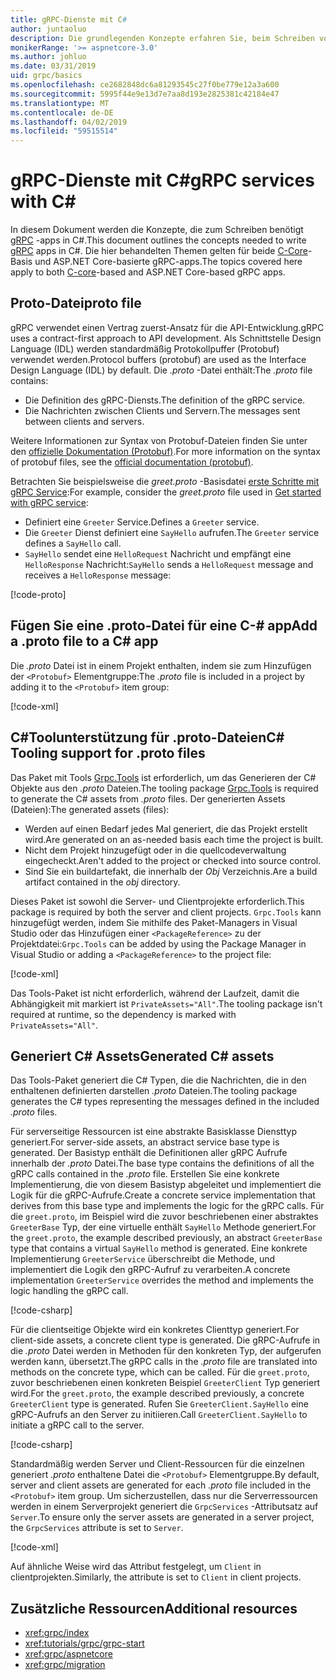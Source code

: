 ```yaml
---
title: gRPC-Dienste mit C#
author: juntaoluo
description: Die grundlegenden Konzepte erfahren Sie, beim Schreiben von gRPC-Dienste mit C#.
monikerRange: '>= aspnetcore-3.0'
ms.author: johluo
ms.date: 03/31/2019
uid: grpc/basics
ms.openlocfilehash: ce2682848dc6a81293545c27f0be779e12a3a600
ms.sourcegitcommit: 5995f44e9e13d7e7aa8d193e2825381c42184e47
ms.translationtype: MT
ms.contentlocale: de-DE
ms.lasthandoff: 04/02/2019
ms.locfileid: "59515514"
---
```

# <a name="grpc-services-with-c"></a><span data-ttu-id="5472b-103">gRPC-Dienste mit C\#</span><span class="sxs-lookup"><span data-stu-id="5472b-103">gRPC services with C\#</span></span>

<span data-ttu-id="5472b-104">In diesem Dokument werden die Konzepte, die zum Schreiben benötigt [gRPC](https://grpc.io/docs/guides/) -apps in C#.</span><span class="sxs-lookup"><span data-stu-id="5472b-104">This document outlines the concepts needed to write [gRPC](https://grpc.io/docs/guides/) apps in C#.</span></span> <span data-ttu-id="5472b-105">Die hier behandelten Themen gelten für beide [C-Core](https://grpc.io/blog/grpc-stacks)-Basis und ASP.NET Core-basierte gRPC-apps.</span><span class="sxs-lookup"><span data-stu-id="5472b-105">The topics covered here apply to both [C-core](https://grpc.io/blog/grpc-stacks)-based and ASP.NET Core-based gRPC apps.</span></span>

## <a name="proto-file"></a><span data-ttu-id="5472b-106">Proto-Datei</span><span class="sxs-lookup"><span data-stu-id="5472b-106">proto file</span></span>

<span data-ttu-id="5472b-107">gRPC verwendet einen Vertrag zuerst-Ansatz für die API-Entwicklung.</span><span class="sxs-lookup"><span data-stu-id="5472b-107">gRPC uses a contract-first approach to API development.</span></span> <span data-ttu-id="5472b-108">Als Schnittstelle Design Language (IDL) werden standardmäßig Protokollpuffer (Protobuf) verwendet werden.</span><span class="sxs-lookup"><span data-stu-id="5472b-108">Protocol buffers (protobuf) are used as the Interface Design Language (IDL) by default.</span></span> <span data-ttu-id="5472b-109">Die *.proto* -Datei enthält:</span><span class="sxs-lookup"><span data-stu-id="5472b-109">The *.proto* file contains:</span></span>

* <span data-ttu-id="5472b-110">Die Definition des gRPC-Diensts.</span><span class="sxs-lookup"><span data-stu-id="5472b-110">The definition of the gRPC service.</span></span>
* <span data-ttu-id="5472b-111">Die Nachrichten zwischen Clients und Servern.</span><span class="sxs-lookup"><span data-stu-id="5472b-111">The messages sent between clients and servers.</span></span>

<span data-ttu-id="5472b-112">Weitere Informationen zur Syntax von Protobuf-Dateien finden Sie unter den [offizielle Dokumentation (Protobuf)](https://developers.google.com/protocol-buffers/docs/proto3).</span><span class="sxs-lookup"><span data-stu-id="5472b-112">For more information on the syntax of protobuf files, see the [official documentation (protobuf)](https://developers.google.com/protocol-buffers/docs/proto3).</span></span>

<span data-ttu-id="5472b-113">Betrachten Sie beispielsweise die *greet.proto* -Basisdatei [erste Schritte mit gRPC Service](xref:tutorials/grpc/grpc-start):</span><span class="sxs-lookup"><span data-stu-id="5472b-113">For example, consider the *greet.proto* file used in [Get started with gRPC service](xref:tutorials/grpc/grpc-start):</span></span>

* <span data-ttu-id="5472b-114">Definiert eine `Greeter` Service.</span><span class="sxs-lookup"><span data-stu-id="5472b-114">Defines a `Greeter` service.</span></span>
* <span data-ttu-id="5472b-115">Die `Greeter` Dienst definiert eine `SayHello` aufrufen.</span><span class="sxs-lookup"><span data-stu-id="5472b-115">The `Greeter` service defines a `SayHello` call.</span></span>
* <span data-ttu-id="5472b-116">`SayHello` sendet eine `HelloRequest` Nachricht und empfängt eine `HelloResponse` Nachricht:</span><span class="sxs-lookup"><span data-stu-id="5472b-116">`SayHello` sends a `HelloRequest` message and receives a `HelloResponse` message:</span></span>

[!code-proto[](~/tutorials/grpc/grpc-start/samples/GrpcStart/Protos/greet.proto)]

## <a name="add-a-proto-file-to-a-c-app"></a><span data-ttu-id="5472b-117">Fügen Sie eine .proto-Datei für eine C-\# app</span><span class="sxs-lookup"><span data-stu-id="5472b-117">Add a .proto file to a C\# app</span></span>

<span data-ttu-id="5472b-118">Die *.proto* Datei ist in einem Projekt enthalten, indem sie zum Hinzufügen der `<Protobuf>` Elementgruppe:</span><span class="sxs-lookup"><span data-stu-id="5472b-118">The *.proto* file is included in a project by adding it to the `<Protobuf>` item group:</span></span>

[!code-xml[](~/tutorials/grpc/grpc-start/samples/GrpcStart/GrpcGreeter.Server/GrpcGreeter.Server.csproj?highlight=2&range=7-10)]

## <a name="c-tooling-support-for-proto-files"></a><span data-ttu-id="5472b-119">C#Toolunterstützung für .proto-Dateien</span><span class="sxs-lookup"><span data-stu-id="5472b-119">C# Tooling support for .proto files</span></span>

<span data-ttu-id="5472b-120">Das Paket mit Tools [Grpc.Tools](https://www.nuget.org/packages/Grpc.Tools/) ist erforderlich, um das Generieren der C# Objekte aus den *.proto* Dateien.</span><span class="sxs-lookup"><span data-stu-id="5472b-120">The tooling package [Grpc.Tools](https://www.nuget.org/packages/Grpc.Tools/) is required to generate the C# assets from *.proto* files.</span></span> <span data-ttu-id="5472b-121">Der generierten Assets (Dateien):</span><span class="sxs-lookup"><span data-stu-id="5472b-121">The generated assets (files):</span></span>

* <span data-ttu-id="5472b-122">Werden auf einen Bedarf jedes Mal generiert, die das Projekt erstellt wird.</span><span class="sxs-lookup"><span data-stu-id="5472b-122">Are generated on an as-needed basis each time the project is built.</span></span>
* <span data-ttu-id="5472b-123">Nicht dem Projekt hinzugefügt oder in die quellcodeverwaltung eingecheckt.</span><span class="sxs-lookup"><span data-stu-id="5472b-123">Aren't added to the project or checked into source control.</span></span>
* <span data-ttu-id="5472b-124">Sind Sie ein buildartefakt, die innerhalb der *Obj* Verzeichnis.</span><span class="sxs-lookup"><span data-stu-id="5472b-124">Are a build artifact contained in the *obj* directory.</span></span>

<span data-ttu-id="5472b-125">Dieses Paket ist sowohl die Server- und Clientprojekte erforderlich.</span><span class="sxs-lookup"><span data-stu-id="5472b-125">This package is required by both the server and client projects.</span></span> <span data-ttu-id="5472b-126">`Grpc.Tools` kann hinzugefügt werden, indem Sie mithilfe des Paket-Managers in Visual Studio oder das Hinzufügen einer `<PackageReference>` zu der Projektdatei:</span><span class="sxs-lookup"><span data-stu-id="5472b-126">`Grpc.Tools` can be added by using the Package Manager in Visual Studio or adding a `<PackageReference>` to the project file:</span></span>

[!code-xml[](~/tutorials/grpc/grpc-start/samples/GrpcStart/GrpcGreeter.Server/GrpcGreeter.Server.csproj?highlight=1&range=16)]

<span data-ttu-id="5472b-127">Das Tools-Paket ist nicht erforderlich, während der Laufzeit, damit die Abhängigkeit mit markiert ist `PrivateAssets="All"`.</span><span class="sxs-lookup"><span data-stu-id="5472b-127">The tooling package isn't required at runtime, so the dependency is marked with `PrivateAssets="All"`.</span></span>

## <a name="generated-c-assets"></a><span data-ttu-id="5472b-128">Generiert C# Assets</span><span class="sxs-lookup"><span data-stu-id="5472b-128">Generated C# assets</span></span>

<span data-ttu-id="5472b-129">Das Tools-Paket generiert die C# Typen, die die Nachrichten, die in den enthaltenen definierten darstellen *.proto* Dateien.</span><span class="sxs-lookup"><span data-stu-id="5472b-129">The tooling package generates the C# types representing the messages defined in the included *.proto* files.</span></span>

<span data-ttu-id="5472b-130">Für serverseitige Ressourcen ist eine abstrakte Basisklasse Diensttyp generiert.</span><span class="sxs-lookup"><span data-stu-id="5472b-130">For server-side assets, an abstract service base type is generated.</span></span> <span data-ttu-id="5472b-131">Der Basistyp enthält die Definitionen aller gRPC Aufrufe innerhalb der *.proto* Datei.</span><span class="sxs-lookup"><span data-stu-id="5472b-131">The base type contains the definitions of all the gRPC calls contained in the *.proto* file.</span></span> <span data-ttu-id="5472b-132">Erstellen Sie eine konkrete Implementierung, die von diesem Basistyp abgeleitet und implementiert die Logik für die gRPC-Aufrufe.</span><span class="sxs-lookup"><span data-stu-id="5472b-132">Create a concrete service implementation that derives from this base type and implements the logic for the gRPC calls.</span></span> <span data-ttu-id="5472b-133">Für die `greet.proto`, im Beispiel wird die zuvor beschriebenen einer abstraktes `GreeterBase` Typ, der eine virtuelle enthält `SayHello` Methode generiert.</span><span class="sxs-lookup"><span data-stu-id="5472b-133">For the `greet.proto`, the example described previously, an abstract `GreeterBase` type that contains a virtual `SayHello` method is generated.</span></span> <span data-ttu-id="5472b-134">Eine konkrete Implementierung `GreeterService` überschreibt die Methode, und implementiert die Logik den gRPC-Aufruf zu verarbeiten.</span><span class="sxs-lookup"><span data-stu-id="5472b-134">A concrete implementation `GreeterService` overrides the method and implements the logic handling the gRPC call.</span></span>

[!code-csharp[](~/tutorials/grpc/grpc-start/samples/GrpcStart/GrpcGreeter.Server/Services/GreeterService.cs?name=snippet)]

<span data-ttu-id="5472b-135">Für die clientseitige Objekte wird ein konkretes Clienttyp generiert.</span><span class="sxs-lookup"><span data-stu-id="5472b-135">For client-side assets, a concrete client type is generated.</span></span> <span data-ttu-id="5472b-136">Die gRPC-Aufrufe in die *.proto* Datei werden in Methoden für den konkreten Typ, der aufgerufen werden kann, übersetzt.</span><span class="sxs-lookup"><span data-stu-id="5472b-136">The gRPC calls in the *.proto* file are translated into methods on the concrete type, which can be called.</span></span> <span data-ttu-id="5472b-137">Für die `greet.proto`, zuvor beschriebenen einen konkreten Beispiel `GreeterClient` Typ generiert wird.</span><span class="sxs-lookup"><span data-stu-id="5472b-137">For the `greet.proto`, the example described previously, a concrete `GreeterClient` type is generated.</span></span> <span data-ttu-id="5472b-138">Rufen Sie `GreeterClient.SayHello` eine gRPC-Aufrufs an den Server zu initiieren.</span><span class="sxs-lookup"><span data-stu-id="5472b-138">Call `GreeterClient.SayHello` to initiate a gRPC call to the server.</span></span>

[!code-csharp[](~/tutorials/grpc/grpc-start/samples/GrpcStart/GrpcGreeter.Client/Program.cs?highlight=9-11&name=snippet)]

<span data-ttu-id="5472b-139">Standardmäßig werden Server und Client-Ressourcen für die einzelnen generiert *.proto* enthaltene Datei die `<Protobuf>` Elementgruppe.</span><span class="sxs-lookup"><span data-stu-id="5472b-139">By default, server and client assets are generated for each *.proto* file included in the `<Protobuf>` item group.</span></span> <span data-ttu-id="5472b-140">Um sicherzustellen, dass nur die Serverressourcen werden in einem Serverprojekt generiert die `GrpcServices` -Attributsatz auf `Server`.</span><span class="sxs-lookup"><span data-stu-id="5472b-140">To ensure only the server assets are generated in a server project, the `GrpcServices` attribute is set to `Server`.</span></span>

[!code-xml[](~/tutorials/grpc/grpc-start/samples/GrpcStart/GrpcGreeter.Server/GrpcGreeter.Server.csproj?highlight=2&range=7-10)]

<span data-ttu-id="5472b-141">Auf ähnliche Weise wird das Attribut festgelegt, um `Client` in clientprojekten.</span><span class="sxs-lookup"><span data-stu-id="5472b-141">Similarly, the attribute is set to `Client` in client projects.</span></span>

## <a name="additional-resources"></a><span data-ttu-id="5472b-142">Zusätzliche Ressourcen</span><span class="sxs-lookup"><span data-stu-id="5472b-142">Additional resources</span></span>

* <xref:grpc/index>
* <xref:tutorials/grpc/grpc-start>
* <xref:grpc/aspnetcore>
* <xref:grpc/migration>
